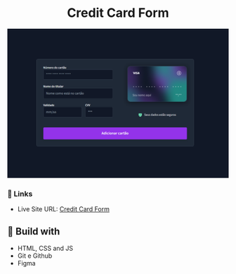 <h1 align="center">Credit Card Form</h1>

![](./screenshot.png)

### 🔗 Links

- Live Site URL: [Credit Card Form](https://lucazcruz.github.io/bora-codar/credit-card-form/)

## 🚀 Build with

- HTML, CSS and JS
- Git e Github
- Figma
